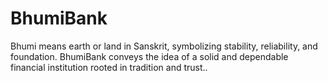 # BhumiBank
Bhumi means earth or land in Sanskrit, symbolizing stability, reliability, and foundation. BhumiBank conveys the idea of a solid and dependable financial institution rooted in tradition and trust..

